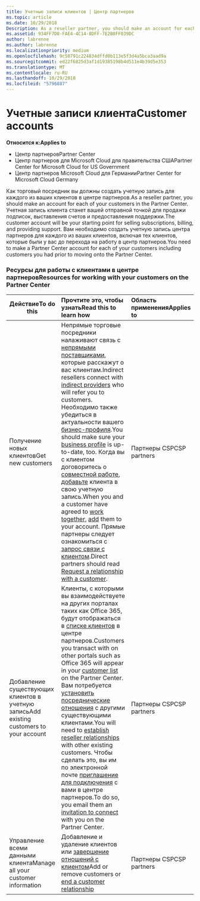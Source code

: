 ```yaml
---
title: Учетные записи клиентов | Центр партнеров
ms.topic: article
ms.date: 10/29/2018
Description: As a reseller partner, you should make an account for each of your customers in Partner Center. The customer account will be your starting point for selling subscriptions, billing, and providing support.
ms.assetid: 934FF7D8-FAE4-4C14-8DFF-7E2B0FF039DC
author: labrenne
ms.author: labrenne
ms.localizationpriority: medium
ms.openlocfilehash: 9c50791c224834dffd0b113e5f3d4a5bca3aad9a
ms.sourcegitcommit: ed22f6825d3af1d19385198b4d511e4b39d5e353
ms.translationtype: MT
ms.contentlocale: ru-RU
ms.lasthandoff: 10/29/2018
ms.locfileid: "5796887"
---
```

# <a name="customer-accounts"></a><span data-ttu-id="1719e-102">Учетные записи клиента</span><span class="sxs-lookup"><span data-stu-id="1719e-102">Customer accounts</span></span>

**<span data-ttu-id="1719e-103">Относится к:</span><span class="sxs-lookup"><span data-stu-id="1719e-103">Applies to</span></span>**

-  <span data-ttu-id="1719e-104">Центр партнеров</span><span class="sxs-lookup"><span data-stu-id="1719e-104">Partner Center</span></span>
-  <span data-ttu-id="1719e-105">Центр партнеров для Microsoft Cloud для правительства США</span><span class="sxs-lookup"><span data-stu-id="1719e-105">Partner Center for Microsoft Cloud for US Government</span></span>
-  <span data-ttu-id="1719e-106">Центр партнеров Microsoft Cloud для Германии</span><span class="sxs-lookup"><span data-stu-id="1719e-106">Partner Center for Microsoft Cloud Germany</span></span>

<span data-ttu-id="1719e-107">Как торговый посредник вы должны создать учетную запись для каждого из ваших клиентов в центре партнеров.</span><span class="sxs-lookup"><span data-stu-id="1719e-107">As a reseller partner, you should make an account for each of your customers in the Partner Center.</span></span> <span data-ttu-id="1719e-108">Учетная запись клиента станет вашей отправной точкой для продажи подписок, выставления счетов и предоставления поддержки.</span><span class="sxs-lookup"><span data-stu-id="1719e-108">The customer account will be your starting point for selling subscriptions, billing, and providing support.</span></span> <span data-ttu-id="1719e-109">Вам необходимо создать учетную запись центра партнеров для каждого из ваших клиентов, включая тех клиентов, которые были у вас до перехода на работу в центр партнеров.</span><span class="sxs-lookup"><span data-stu-id="1719e-109">You need to make a Partner Center account for each of your customers including customers you had prior to moving onto the Partner Center.</span></span>

### <a name="resources-for-working-with-your-customers-on-the-partner-center"></a><span data-ttu-id="1719e-110">Ресурсы для работы с клиентами в центре партнеров</span><span class="sxs-lookup"><span data-stu-id="1719e-110">Resources for working with your customers on the Partner Center</span></span>

|**<span data-ttu-id="1719e-111">Действие</span><span class="sxs-lookup"><span data-stu-id="1719e-111">To do this</span></span>**   |**<span data-ttu-id="1719e-112">Прочтите это, чтобы узнать</span><span class="sxs-lookup"><span data-stu-id="1719e-112">Read this to learn how</span></span>**   |**<span data-ttu-id="1719e-113">Область применения</span><span class="sxs-lookup"><span data-stu-id="1719e-113">Applies to</span></span>**|
|-----------------|:----------------------------|:--------------|
|<span data-ttu-id="1719e-114">Получение новых клиентов</span><span class="sxs-lookup"><span data-stu-id="1719e-114">Get new customers</span></span>|<span data-ttu-id="1719e-115">Непрямые торговые посредники налаживают связь с [непрямыми поставщиками](indirect-reseller-tasks-in-partner-center.md), которые расскажут о вас клиентам.</span><span class="sxs-lookup"><span data-stu-id="1719e-115">Indirect resellers connect with [indirect providers](indirect-reseller-tasks-in-partner-center.md) who will refer you to customers.</span></span> <span data-ttu-id="1719e-116">Необходимо также убедиться в актуальности вашего [бизнес-профиля](create-a-marketing-profile.md).</span><span class="sxs-lookup"><span data-stu-id="1719e-116">You should make sure your [business profile](create-a-marketing-profile.md) is up-to-date, too.</span></span> <span data-ttu-id="1719e-117">Когда вы с клиентом договоритесь о [совместной работе](responding-to-referrals.md), [добавьте](add-a-new-customer.md) клиента в свою учетную запись.</span><span class="sxs-lookup"><span data-stu-id="1719e-117">When you and a customer have agreed to [work together](responding-to-referrals.md), [add](add-a-new-customer.md) them to your account.</span></span> <span data-ttu-id="1719e-118">Прямые партнеры следует ознакомиться с [запрос связи с клиентом](request-a-relationship-with-a-customer.md).</span><span class="sxs-lookup"><span data-stu-id="1719e-118">Direct partners should read [ Request a relationship with a customer](request-a-relationship-with-a-customer.md).</span></span>|<span data-ttu-id="1719e-119">Партнеры CSP</span><span class="sxs-lookup"><span data-stu-id="1719e-119">CSP partners</span></span>|
|<span data-ttu-id="1719e-120">Добавление существующих клиентов в учетную запись</span><span class="sxs-lookup"><span data-stu-id="1719e-120">Add existing customers to your account</span></span>   | <span data-ttu-id="1719e-121">Клиенты, с которыми вы взаимодействуете на других порталах таких как Office 365, будут отображаться в [списке клиентов](see-your-customer-list.md) в центре партнеров.</span><span class="sxs-lookup"><span data-stu-id="1719e-121">Customers you transact with on other portals such as Office 365 will appear in your [customer list](see-your-customer-list.md) on the Partner Center.</span></span> <span data-ttu-id="1719e-122">Вам потребуется [установить посреднические отношения](indirect-reseller-tasks-in-partner-center.md) с другими существующими клиентами.</span><span class="sxs-lookup"><span data-stu-id="1719e-122">You will need to [establish reseller relationships](indirect-reseller-tasks-in-partner-center.md) with other existing customers.</span></span> <span data-ttu-id="1719e-123">Чтобы сделать это, вы им по электронной почте [приглашение для подключения](responding-to-referrals.md) с вами в центре партнеров.</span><span class="sxs-lookup"><span data-stu-id="1719e-123">To do so, you email them an [invitation to connect](responding-to-referrals.md) with you on the Partner Center.</span></span>   | <span data-ttu-id="1719e-124">Партнеры CSP</span><span class="sxs-lookup"><span data-stu-id="1719e-124">CSP partners</span></span>   |
|<span data-ttu-id="1719e-125">Управление всеми данными клиента</span><span class="sxs-lookup"><span data-stu-id="1719e-125">Manage all your customer information</span></span>   | <span data-ttu-id="1719e-126">Добавление и удаление клиентов или [завершение отношений с клиентом](remove-a-relationship.md)</span><span class="sxs-lookup"><span data-stu-id="1719e-126">Add or remove customers or [end a customer relationship](remove-a-relationship.md)</span></span>|   <span data-ttu-id="1719e-127">Партнеры CSP</span><span class="sxs-lookup"><span data-stu-id="1719e-127">CSP partners</span></span> |